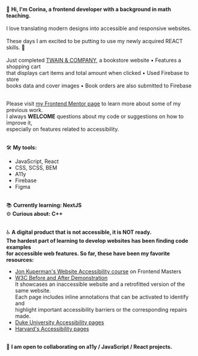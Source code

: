 👋 **Hi, I'm Corina, a frontend developer with a background in math teaching.**
<br>
<br>I love translating modern designs into accessible and responsive websites.
<br>
<br>These days I am excited to be putting to use my newly acquired REACT skills. 🎉 
<br>
<br>Just completed [TWAIN & COMPANY](https://twain-and-company.netlify.app/), a bookstore website  •  Features a shopping cart 
<br>that displays cart items and total amount when clicked • Used Firebase to store 
<br>books data and cover images  •  Book orders are also submitted to Firebase 
<br>

<br>Please visit [my Frontend Mentor page](https://www.frontendmentor.io/profile/Cor-Ina) to learn more about some of my previous work.
<br>I always **WELCOME** questions about my code or suggestions on how to improve it, <br>especially on features related to accessibility.


<br>🛠 **My tools:**
- JavaScript, React
- CSS, SCSS, BEM
- A11y
- Firebase
- Figma

<br>📚 **Currently learning: NextJS**
<br>⚙️ **Curious about: C++**


<br>♿️ **A digital product that is not accessible, it is NOT ready.
<br>The hardest part of learning to develop websites has been finding code examples
<br>for accessible web features. So far, these have been my favorite resources:**
  - [Jon Kuperman's Website Accessibility course](https://frontendmasters.com/courses/accessibility-v2/) on Frontend Masters
  - [W3C Before and After Demonstration](https://www.w3.org/WAI/demos/bad/)
  <br>It showcases an inaccessible website and a retrofitted version of the same website. 
  <br>Each page includes inline annotations that can be activated to identify and
  <br>highlight important accessibility barriers or the corresponding repairs made. 
  - [Duke University Accessibility pages](https://web.accessibility.duke.edu/how/web-development/)
  - [Harvard's Accessibility pages](https://accessibility.huit.harvard.edu/content-creators)

                         
<br>👷 **I am open to collaborating on a11y / JavaScript / React projects.**
